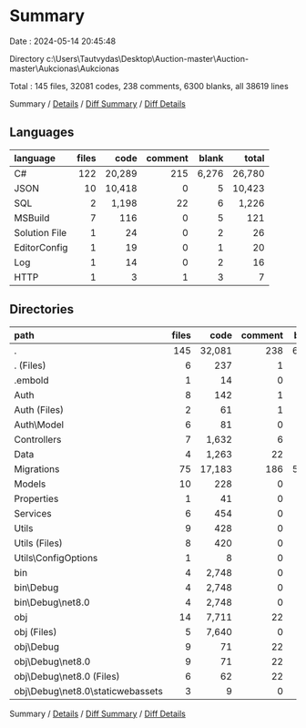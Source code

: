 # Summary

Date : 2024-05-14 20:45:48

Directory c:\\Users\\Tautvydas\\Desktop\\Auction-master\\Auction-master\\Aukcionas\\Aukcionas

Total : 145 files,  32081 codes, 238 comments, 6300 blanks, all 38619 lines

Summary / [Details](details.md) / [Diff Summary](diff.md) / [Diff Details](diff-details.md)

## Languages
| language | files | code | comment | blank | total |
| :--- | ---: | ---: | ---: | ---: | ---: |
| C# | 122 | 20,289 | 215 | 6,276 | 26,780 |
| JSON | 10 | 10,418 | 0 | 5 | 10,423 |
| SQL | 2 | 1,198 | 22 | 6 | 1,226 |
| MSBuild | 7 | 116 | 0 | 5 | 121 |
| Solution File | 1 | 24 | 0 | 2 | 26 |
| EditorConfig | 1 | 19 | 0 | 1 | 20 |
| Log | 1 | 14 | 0 | 2 | 16 |
| HTTP | 1 | 3 | 1 | 3 | 7 |

## Directories
| path | files | code | comment | blank | total |
| :--- | ---: | ---: | ---: | ---: | ---: |
| . | 145 | 32,081 | 238 | 6,300 | 38,619 |
| . (Files) | 6 | 237 | 1 | 29 | 267 |
| .embold | 1 | 14 | 0 | 2 | 16 |
| Auth | 8 | 142 | 1 | 19 | 162 |
| Auth (Files) | 2 | 61 | 1 | 6 | 68 |
| Auth\\Model | 6 | 81 | 0 | 13 | 94 |
| Controllers | 7 | 1,632 | 6 | 151 | 1,789 |
| Data | 4 | 1,263 | 22 | 17 | 1,302 |
| Migrations | 75 | 17,183 | 186 | 5,930 | 23,299 |
| Models | 10 | 228 | 0 | 16 | 244 |
| Properties | 1 | 41 | 0 | 1 | 42 |
| Services | 6 | 454 | 0 | 42 | 496 |
| Utils | 9 | 428 | 0 | 77 | 505 |
| Utils (Files) | 8 | 420 | 0 | 73 | 493 |
| Utils\\ConfigOptions | 1 | 8 | 0 | 4 | 12 |
| bin | 4 | 2,748 | 0 | 2 | 2,750 |
| bin\\Debug | 4 | 2,748 | 0 | 2 | 2,750 |
| bin\\Debug\\net8.0 | 4 | 2,748 | 0 | 2 | 2,750 |
| obj | 14 | 7,711 | 22 | 14 | 7,747 |
| obj (Files) | 5 | 7,640 | 0 | 1 | 7,641 |
| obj\\Debug | 9 | 71 | 22 | 13 | 106 |
| obj\\Debug\\net8.0 | 9 | 71 | 22 | 13 | 106 |
| obj\\Debug\\net8.0 (Files) | 6 | 62 | 22 | 13 | 97 |
| obj\\Debug\\net8.0\\staticwebassets | 3 | 9 | 0 | 0 | 9 |

Summary / [Details](details.md) / [Diff Summary](diff.md) / [Diff Details](diff-details.md)